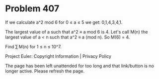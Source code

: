 #   Problem 407

   If we calculate a^2 mod 6 for 0 ≤ a ≤ 5 we get: 0,1,4,3,4,1.

   The largest value of a such that a^2 ≡ a mod 6 is 4.
   Let's call M(n) the largest value of a < n such that a^2 ≡ a (mod n).
   So M(6) = 4.

   Find ∑ M(n) for 1 ≤ n ≤ 10^7.

   Project Euler: Copyright Information | Privacy Policy

   The page has been left unattended for too long and that link/button is no
   longer active. Please refresh the page.

